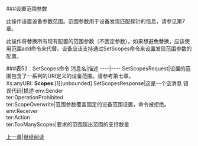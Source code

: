 ###设置范围参数

此操作设置设备参数范围。范围参数用于设备发现匹配探针的信息，请参见第7章。

此操作将替换所有现有配置的范围参数（不固定参数）。如果想避免替换，应该使用范围add命令来代替。设备应该支持通过SetScopes命令来设置发现范围参数的配置。

###表53：SetScopes命令
消息名|描述
----|----
SetScopesRequest|设置的范围包含了一系列的URI定义的设备范围。请参考第七章。<br />Xs:anyURI: **Scopes** [1][unbounded]
SetScopesResponse|这是一个空消息
错误代码|描述
env:Sender<br />ter:OperationProhibited<br />ter:ScopeOverwrite|范围参数覆盖固定的设备范围设置，命令被拒绝。
env:Receiver<br />ter:Action<br />ter:TooManyScopes|要求的范围超出范围的支持数量




[上一章](08.03.14.md)|[继续阅读](08.03.16.md)



